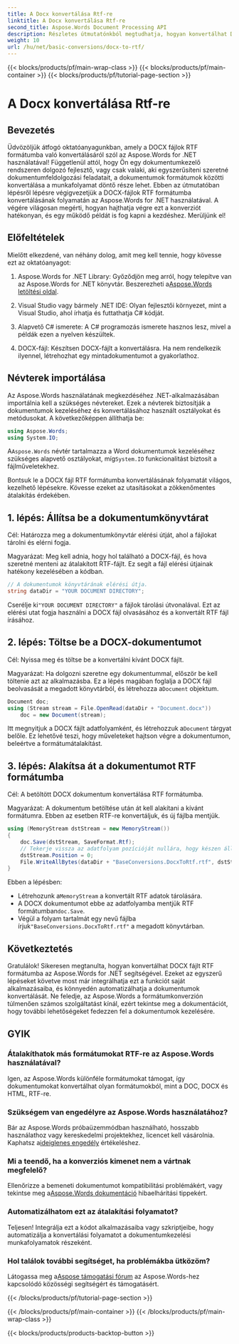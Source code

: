 ```yaml
---
title: A Docx konvertálása Rtf-re
linktitle: A Docx konvertálása Rtf-re
second_title: Aspose.Words Document Processing API
description: Részletes útmutatónkból megtudhatja, hogyan konvertálhat DOCX-et RTF-re az Aspose.Words for .NET használatával. Könnyű konvertálás a zökkenőmentes dokumentumfeldolgozás érdekében.
weight: 10
url: /hu/net/basic-conversions/docx-to-rtf/
---
```


{{< blocks/products/pf/main-wrap-class >}}
{{< blocks/products/pf/main-container >}}
{{< blocks/products/pf/tutorial-page-section >}}

# A Docx konvertálása Rtf-re

## Bevezetés

Üdvözöljük átfogó oktatóanyagunkban, amely a DOCX fájlok RTF formátumba való konvertálásáról szól az Aspose.Words for .NET használatával! Függetlenül attól, hogy Ön egy dokumentumkezelő rendszeren dolgozó fejlesztő, vagy csak valaki, aki egyszerűsíteni szeretné dokumentumfeldolgozási feladatait, a dokumentumok formátumok közötti konvertálása a munkafolyamat döntő része lehet. Ebben az útmutatóban lépésről lépésre végigvezetjük a DOCX-fájlok RTF formátumba konvertálásának folyamatán az Aspose.Words for .NET használatával. A végére világosan megérti, hogyan hajthatja végre ezt a konverziót hatékonyan, és egy működő példát is fog kapni a kezdéshez. Merüljünk el!

## Előfeltételek

Mielőtt elkezdené, van néhány dolog, amit meg kell tennie, hogy kövesse ezt az oktatóanyagot:

1.  Aspose.Words for .NET Library: Győződjön meg arról, hogy telepítve van az Aspose.Words for .NET könyvtár. Beszerezheti a[Aspose.Words letöltési oldal](https://releases.aspose.com/words/net/).

2. Visual Studio vagy bármely .NET IDE: Olyan fejlesztői környezet, mint a Visual Studio, ahol írhatja és futtathatja C# kódját.

3. Alapvető C# ismerete: A C# programozás ismerete hasznos lesz, mivel a példák ezen a nyelven készültek.

4. DOCX-fájl: Készítsen DOCX-fájlt a konvertálásra. Ha nem rendelkezik ilyennel, létrehozhat egy mintadokumentumot a gyakorlathoz.

## Névterek importálása

Az Aspose.Words használatának megkezdéséhez .NET-alkalmazásában importálnia kell a szükséges névtereket. Ezek a névterek biztosítják a dokumentumok kezeléséhez és konvertálásához használt osztályokat és metódusokat. A következőképpen állíthatja be:

```csharp
using Aspose.Words;
using System.IO;
```

 A`Aspose.Words` névtér tartalmazza a Word dokumentumok kezeléséhez szükséges alapvető osztályokat, míg`System.IO` funkcionalitást biztosít a fájlműveletekhez.

Bontsuk le a DOCX fájl RTF formátumba konvertálásának folyamatát világos, kezelhető lépésekre. Kövesse ezeket az utasításokat a zökkenőmentes átalakítás érdekében.

## 1. lépés: Állítsa be a dokumentumkönyvtárat

Cél: Határozza meg a dokumentumkönyvtár elérési útját, ahol a fájlokat tárolni és elérni fogja.

Magyarázat: Meg kell adnia, hogy hol található a DOCX-fájl, és hova szeretné menteni az átalakított RTF-fájlt. Ez segít a fájl elérési útjainak hatékony kezelésében a kódban.

```csharp
// A dokumentumok könyvtárának elérési útja.
string dataDir = "YOUR DOCUMENT DIRECTORY";
```

 Cserélje ki`"YOUR DOCUMENT DIRECTORY"` a fájlok tárolási útvonalával. Ezt az elérési utat fogja használni a DOCX fájl olvasásához és a konvertált RTF fájl írásához.

## 2. lépés: Töltse be a DOCX-dokumentumot

Cél: Nyissa meg és töltse be a konvertálni kívánt DOCX fájlt.

 Magyarázat: Ha dolgozni szeretne egy dokumentummal, először be kell töltenie azt az alkalmazásba. Ez a lépés magában foglalja a DOCX fájl beolvasását a megadott könyvtárból, és létrehozza a`Document` objektum.

```csharp
Document doc;
using (Stream stream = File.OpenRead(dataDir + "Document.docx"))
    doc = new Document(stream);
```

 Itt megnyitjuk a DOCX fájlt adatfolyamként, és létrehozzuk a`Document` tárgyat belőle. Ez lehetővé teszi, hogy műveleteket hajtson végre a dokumentumon, beleértve a formátumátalakítást.

## 3. lépés: Alakítsa át a dokumentumot RTF formátumba

Cél: A betöltött DOCX dokumentum konvertálása RTF formátumba.

Magyarázat: A dokumentum betöltése után át kell alakítani a kívánt formátumra. Ebben az esetben RTF-re konvertáljuk, és új fájlba mentjük.

```csharp
using (MemoryStream dstStream = new MemoryStream())
{
    doc.Save(dstStream, SaveFormat.Rtf);
    // Tekerje vissza az adatfolyam pozícióját nullára, hogy készen álljon a következő olvasóra.
    dstStream.Position = 0;
    File.WriteAllBytes(dataDir + "BaseConversions.DocxToRtf.rtf", dstStream.ToArray());
}
```

Ebben a lépésben:
-  Létrehozunk a`MemoryStream` a konvertált RTF adatok tárolására.
-  A DOCX dokumentumot ebbe az adatfolyamba mentjük RTF formátumban`doc.Save`.
-  Végül a folyam tartalmát egy nevű fájlba írjuk`"BaseConversions.DocxToRtf.rtf"` a megadott könyvtárban.

## Következtetés

Gratulálok! Sikeresen megtanulta, hogyan konvertálhat DOCX fájlt RTF formátumba az Aspose.Words for .NET segítségével. Ezeket az egyszerű lépéseket követve most már integrálhatja ezt a funkciót saját alkalmazásaiba, és könnyedén automatizálhatja a dokumentumok konvertálását. Ne feledje, az Aspose.Words a formátumkonverzión túlmenően számos szolgáltatást kínál, ezért tekintse meg a dokumentációt, hogy további lehetőségeket fedezzen fel a dokumentumok kezelésére.

## GYIK

### Átalakíthatok más formátumokat RTF-re az Aspose.Words használatával?
Igen, az Aspose.Words különféle formátumokat támogat, így dokumentumokat konvertálhat olyan formátumokból, mint a DOC, DOCX és HTML, RTF-re.

### Szükségem van engedélyre az Aspose.Words használatához?
 Bár az Aspose.Words próbaüzemmódban használható, hosszabb használathoz vagy kereskedelmi projektekhez, licencet kell vásárolnia. Kaphatsz a[ideiglenes engedély](https://purchase.aspose.com/temporary-license/) értékeléshez.

### Mi a teendő, ha a konverziós kimenet nem a vártnak megfelelő?
 Ellenőrizze a bemeneti dokumentumot kompatibilitási problémákért, vagy tekintse meg a[Aspose.Words dokumentáció](https://reference.aspose.com/words/net/) hibaelhárítási tippekért.

### Automatizálhatom ezt az átalakítási folyamatot?
Teljesen! Integrálja ezt a kódot alkalmazásaiba vagy szkriptjeibe, hogy automatizálja a konvertálási folyamatot a dokumentumkezelési munkafolyamatok részeként.

### Hol találok további segítséget, ha problémákba ütközöm?
 Látogassa meg a[Aspose támogatási fórum](https://forum.aspose.com/c/words/8) az Aspose.Words-hez kapcsolódó közösségi segítségért és támogatásért.

{{< /blocks/products/pf/tutorial-page-section >}}

{{< /blocks/products/pf/main-container >}}
{{< /blocks/products/pf/main-wrap-class >}}

{{< blocks/products/products-backtop-button >}}
